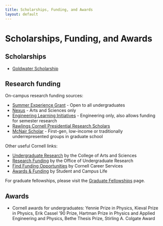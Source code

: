 ```yaml
---
title: Scholarships, Funding, and Awards
layout: default
---
```

<link rel="stylesheet" href="/main.css">

# Scholarships, Funding, and Awards

## Scholarships
- [Goldwater Scholarship](https://goldwaterscholarship.gov)

## Research funding
On-campus research funding sources:
  - [Summer Experience Grant](https://experience.cornell.edu/opportunities/summer-experience-grant) - Open to all undergraduates
  - [Nexus](https://as.cornell.edu/research/nexus-scholars) - Arts and Sciences only
  - [Engineering Learning Initiatives](https://www.engineering.cornell.edu/ugresearch/student-grant-program) - Engineering only, also allows funding for semester research
  - [Rawlings Cornell Presidential Research Scholars](https://scl.cornell.edu/get-involved/cornell-commitment/rawlings-cornell-presidential-research-scholars)
  - [McNair Scholar](https://oadi.cornell.edu/signature-programs/ronald-e-mcnair-post-baccalaureate-achievement-program) - First-gen, low-income or traditionally underrepresented groups in graduate school

Other useful Cornell links:
  - [Undergraduate Research](https://as.cornell.edu/research/undergraduate-research) by the College of Arts and Sciences
  - [Research Funding](https://undergraduateresearch.cornell.edu/getting-started/research-funding/) by the Office of Undergraduate Research
  - [Find Funding Opportunities](https://career.cornell.edu/channels/find-funding-opportunities/) by Cornell Career Services
  - [Awards & Funding](https://scl.cornell.edu/about-scl/awards-funding) by Student and Campus Life

For graduate fellowships, please visit the [Graduate Fellowships](/grad_career/grad_fellowships.html) page.

## Awards
- Cornell awards for undergraduates: Yennie Prize in Physics, Kieval Prize in Physics, Erik Cassel ’90 Prize, Hartman Prize in Physics and Applied Engineering and Physics, Bethe Thesis Prize, Stirling A. Colgate Award
